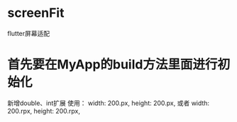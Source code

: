 # screenFit
flutter屏幕适配

# 首先要在MyApp的build方法里面进行初始化
新增double、int扩展
使用：
width: 200.px,
height: 200.px,
或者
width: 200.rpx,
height: 200.rpx,